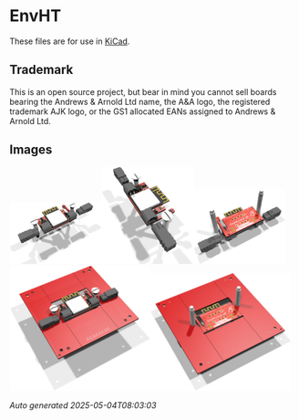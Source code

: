 # EnvHT

These files are for use in [KiCad](https://www.kicad.org).

## Trademark

This is an open source project, but bear in mind you cannot sell boards bearing the Andrews & Arnold Ltd name, the A&A logo, the registered trademark AJK logo, or the GS1 allocated EANs assigned to Andrews & Arnold Ltd.

## Images

<img src='EnvHT.png' width=32%><img src='EnvHT-90.png' width=32%><img src='EnvHT-bottom.png' width=32%>
<img src='EnvHT-panel.png' width=49%><img src='EnvHT-panel-bottom.png' width=49%>

*Auto generated 2025-05-04T08:03:03*
